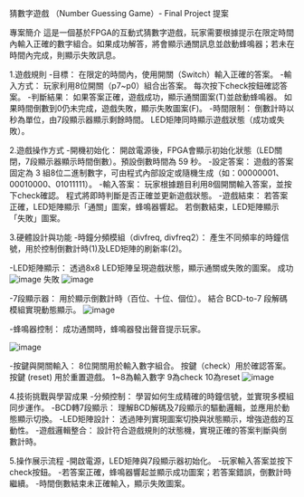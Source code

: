 猜數字遊戲 （Number Guessing Game）- Final Project 提案

專案簡介
這是一個基於FPGA的互動式猜數字遊戲，玩家需要根據提示在限定時間內輸入正確的數字組合。如果成功解答，將會顯示通關訊息並啟動蜂鳴器；若未在時間內完成，則顯示失敗訊息。

1.遊戲規則
-目標：
  在限定的時間內，使用開關（Switch）輸入正確的答案。
-輸入方式：
  玩家利用8位開關（p7~p0）組合出答案。
  每次按下check按鈕確認答案。
-判斷結果：
  如果答案正確，遊戲成功，顯示通關圖案(T)並啟動蜂鳴器。
  如果時間倒數到0仍未完成，遊戲失敗，顯示失敗圖案(F)。
-時間限制：
  倒數計時以秒為單位，由7段顯示器顯示剩餘時間。
  LED矩陣同時顯示遊戲狀態（成功或失敗）。

2.遊戲操作方式
-開機初始化：
  開啟電源後，FPGA會顯示初始化狀態（LED關閉，7段顯示器顯示時間倒數）。預設倒數時間為 59 秒。
-設定答案：
  遊戲的答案固定為 3 組8位二進制數字，可由程式內部設定或隨機生成（如：00000001、00010000、01011111）。
-輸入答案：
  玩家根據題目利用8個開關輸入答案，並按下check確認。
  程式將即時判斷是否正確並更新遊戲狀態。
-遊戲結束：
  若答案正確，LED矩陣顯示「通關」圖案，蜂鳴器響起。
  若倒數結束，LED矩陣顯示「失敗」圖案。

3.硬體設計與功能
-時鐘分頻模組（divfreq, divfreq2）：
  產生不同頻率的時鐘信號，用於控制倒數計時(1)及LED矩陣的刷新率(2)。
  
-LED矩陣顯示：
  透過8x8 LED矩陣呈現遊戲狀態，顯示通關或失敗的圖案。
  成功
  ![image](https://github.com/user-attachments/assets/5f62a032-0654-4960-8870-447803ee02c9)
  失敗
  ![image](https://github.com/user-attachments/assets/49657486-f165-412c-af65-a764172fac11)



-7段顯示器：
  用於顯示倒數計時（百位、十位、個位）。
  結合 BCD-to-7 段解碼模組實現動態顯示。
    ![image](https://github.com/user-attachments/assets/447ff8e4-68d8-4808-9fb7-fe5034fde18f)
  
-蜂鳴器控制：
  成功通關時，蜂鳴器發出聲音提示玩家。

![image](https://github.com/user-attachments/assets/e9e21271-928e-47ef-99d6-25ed6642d508)

-按鍵與開關輸入：
  8位開關用於輸入數字組合。
  按鍵（check）用於確認答案。
  按鍵 (reset) 用於重置遊戲。
  1~8為輸入數字 9為check 10為reset
  ![image](https://github.com/user-attachments/assets/da939fb8-2a88-44b2-8d54-21e3d4eb7525)


4.技術挑戰與學習成果
-分頻控制：
  學習如何生成精確的時鐘信號，並實現多模組同步運作。
-BCD轉7段顯示：
  理解BCD解碼及7段顯示的驅動邏輯，並應用於動態顯示切換。
-LED矩陣設計：
  透過陣列實現圖案切換與狀態顯示，增強遊戲的互動性。
-遊戲邏輯整合：
  設計符合遊戲規則的狀態機，實現正確的答案判斷與倒數計時。

5.操作展示流程
-開啟電源，LED矩陣與7段顯示器初始化。
-玩家輸入答案並按下check按鈕。
-若答案正確，蜂鳴器響起並顯示成功圖案；若答案錯誤，倒數計時繼續。
-時間倒數結束未正確輸入，顯示失敗圖案。



